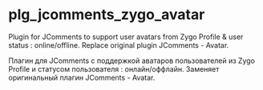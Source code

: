 # plg_jcomments_zygo_avatar
Plugin for JComments to support user avatars from Zygo Profile & user status : online/offline. Replace original plugin JComments - Avatar.

Плагин для JComments с поддержкой аватаров пользователей из Zygo Profile и статусом пользователя : онлайн/оффлайн. Заменяет оригинальный плагин JComments - Avatar.

